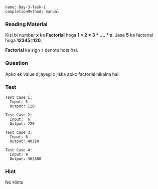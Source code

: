 ```ngMeta
name: Day-3-Task-1
completionMethod: manual
```

### Reading Material

Kisi bi number **x** ka **Factorial** hoga **1 * 2 * 3 * .... * x**.
Jese **5** ka factorial hoga **1*2*3*4*5=120**.

**Factorial** ka sign `!` denote hota hai.

### Question
Apko ek value dijayegi x jiska apko factorial nikalna hai.

### Test
```
Test Case 1:
  Input: 5
  Output: 120
```

```
Test Case 2:
  Input:  6
  Output: 720
```

```
Test Case 3:
  Input: 8
  Output: 40320
```

```
Test Case 4:
  Input: 9
  Output: 362880
```

### Hint
No Hints

